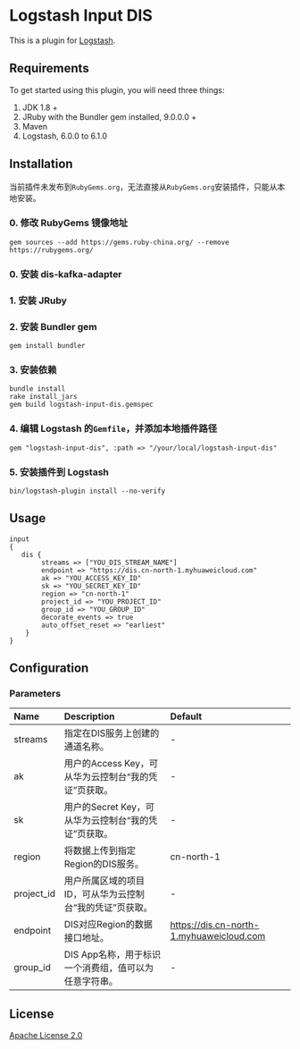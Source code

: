 # Logstash Input DIS

This is a plugin for [Logstash](https://github.com/elastic/logstash).

## Requirements

To get started using this plugin, you will need three things:

1. JDK 1.8 +
2. JRuby with the Bundler gem installed, 9.0.0.0 +
3. Maven
4. Logstash, 6.0.0 to 6.1.0

## Installation
当前插件未发布到`RubyGems.org`，无法直接从`RubyGems.org`安装插件，只能从本地安装。
### 0. 修改 RubyGems 镜像地址
    gem sources --add https://gems.ruby-china.org/ --remove https://rubygems.org/

### 0. 安装 dis-kafka-adapter

### 1. 安装 JRuby
### 2. 安装 Bundler gem
    gem install bundler

### 3. 安装依赖
    bundle install
    rake install_jars
    gem build logstash-input-dis.gemspec

### 4. 编辑 Logstash 的`Gemfile`，并添加本地插件路径
    gem "logstash-input-dis", :path => "/your/local/logstash-input-dis"

### 5. 安装插件到 Logstash
    bin/logstash-plugin install --no-verify

## Usage

```properties
input
{
   dis {
        streams => ["YOU_DIS_STREAM_NAME"]
        endpoint => "https://dis.cn-north-1.myhuaweicloud.com"
        ak => "YOU_ACCESS_KEY_ID"
        sk => "YOU_SECRET_KEY_ID"
        region => "cn-north-1"
        project_id => "YOU_PROJECT_ID"
        group_id => "YOU_GROUP_ID"
        decorate_events => true
        auto_offset_reset => "earliest"
    }
}
```

## Configuration

### Parameters

| Name                     | Description                              | Default                                  |
| :----------------------- | :--------------------------------------- | :--------------------------------------- |
| streams                   | 指定在DIS服务上创建的通道名称。             | -                                        |
| ak                       | 用户的Access Key，可从华为云控制台“我的凭证”页获取。 | -                                        |
| sk                       | 用户的Secret Key，可从华为云控制台“我的凭证”页获取。 | -                                        |
| region                   | 将数据上传到指定Region的DIS服务。           | cn-north-1                               |
| project_id               | 用户所属区域的项目ID，可从华为云控制台“我的凭证”页获取。                    | -                                        |
| endpoint                 | DIS对应Region的数据接口地址。               | https://dis.cn-north-1.myhuaweicloud.com |
| group_id                 | DIS App名称，用于标识一个消费组，值可以为任意字符串。| -                                        |

## License
[Apache License 2.0](https://www.apache.org/licenses/LICENSE-2.0.html)
